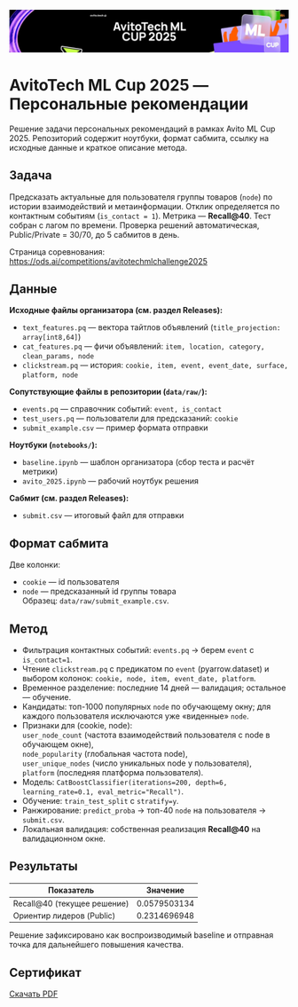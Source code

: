 <p align="center">
  <img src="images/logo.JPG" alt="AvitoTech ML Cup 2025" width="800">
</p>

# AvitoTech ML Cup 2025 — Персональные рекомендации

Решение задачи персональных рекомендаций в рамках Avito ML Cup 2025. Репозиторий содержит ноутбуки, формат сабмита, ссылку на исходные данные и краткое описание метода.

## Задача
Предсказать актуальные для пользователя группы товаров (`node`) по истории взаимодействий и метаинформации. Отклик определяется по контактным событиям (`is_contact = 1`). Метрика — **Recall@40**. Тест собран с лагом по времени. Проверка решений автоматическая, Public/Private = 30/70, до 5 сабмитов в день.

Страница соревнования: https://ods.ai/competitions/avitotechmlchallenge2025

## Данные
**Исходные файлы организатора (см. раздел Releases):**
- `text_features.pq` — вектора тайтлов объявлений (`title_projection: array[int8,64]`)
- `cat_features.pq` — фичи объявлений: `item, location, category, clean_params, node`
- `clickstream.pq` — история: `cookie, item, event, event_date, surface, platform, node`

**Сопутствующие файлы в репозитории (`data/raw/`):**
- `events.pq` — справочник событий: `event, is_contact`
- `test_users.pq` — пользователи для предсказаний: `cookie`
- `submit_example.csv` — пример формата отправки

**Ноутбуки (`notebooks/`):**
- `baseline.ipynb` — шаблон организатора (сбор теста и расчёт метрики)
- `avito_2025.ipynb` — рабочий ноутбук решения

**Сабмит (см. раздел Releases):**
- `submit.csv` — итоговый файл для отправки

## Формат сабмита
Две колонки:
- `cookie` — id пользователя
- `node` — предсказанный id группы товара  
Образец: `data/raw/submit_example.csv`.

## Метод
- Фильтрация контактных событий: `events.pq` → берем `event` с `is_contact=1`.  
- Чтение `clickstream.pq` с предикатом по `event` (pyarrow.dataset) и выбором колонок: `cookie, node, item, event_date, platform`.  
- Временное разделение: последние 14 дней — валидация; остальное — обучение.  
- Кандидаты: топ-1000 популярных `node` по обучающему окну; для каждого пользователя исключаются уже «виденные» `node`.  
- Признаки для (cookie, node):  
  `user_node_count` (частота взаимодействий пользователя с node в обучающем окне),  
  `node_popularity` (глобальная частота node),  
  `user_unique_nodes` (число уникальных node у пользователя),  
  `platform` (последняя платформа пользователя).  
- Модель: `CatBoostClassifier(iterations=200, depth=6, learning_rate=0.1, eval_metric="Recall")`.  
- Обучение: `train_test_split` c `stratify=y`.  
- Ранжирование: `predict_proba` → топ-40 `node` на пользователя → `submit.csv`.  
- Локальная валидация: собственная реализация **Recall@40** на валидационном окне.

## Результаты
| Показатель                      | Значение     |
|---------------------------------|--------------|
| Recall@40 (текущее решение)     | 0.0579503134 |
| Ориентир лидеров (Public)       | 0.2314696948 |

Решение зафиксировано как воспроизводимый baseline и отправная точка для дальнейшего повышения качества.

## Сертификат
[Скачать PDF](images/Шумский_Денис_Перс_рекомендации.pdf)

